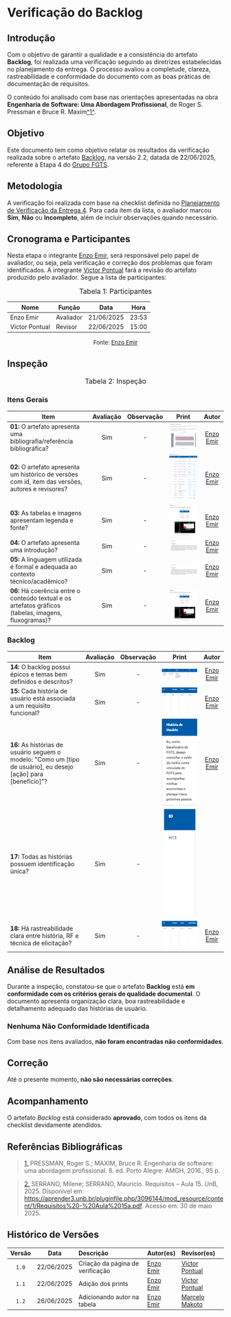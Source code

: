 # Verificação do Backlog

## Introdução

Com o objetivo de garantir a qualidade e a consistência do artefato **Backlog**, foi realizada uma verificação seguindo as diretrizes estabelecidas no planejamento da entrega. O processo avaliou a completude, clareza, rastreabilidade e conformidade do documento com as boas práticas de documentação de requisitos.

O conteúdo foi analisado com base nas orientações apresentadas na obra **Engenharia de Software: Uma Abordagem Profissional**, de Roger S. Pressman e Bruce R. Maxim<a id="anchor_1" href="#REF1">^1^</a>.

## Objetivo

Este documento tem como objetivo relatar os resultados da verificação realizada sobre o artefato [Backlog](https://eduardodpms.github.io/REQ-FGTS/Modelagem-II/Product-Backlog/), na versão 2.2, datada de 22/06/2025, referente à Etapa 4 do [Grupo FGTS](https://github.com/eduardodpms/REQ-FGTS).

## Metodologia

A verificação foi realizada com base na checklist definida no [Planejamento de Verificação da Entrega 4](https://eduardodpms.github.io/REQ-FGTS/Verificacao/Grupo/Entrega-4/planejamento-verificacao-entrega-4/). Para cada item da lista, o avaliador marcou **Sim**, **Não** ou **Incompleto**, além de incluir observações quando necessário.

## Cronograma e Participantes

Nesta etapa o integrante [Enzo Emir](https://github.com/EnzoEmir), será responsável pelo papel de avaliador, ou seja, pela verificação e correção dos problemas que foram identificados. A integrante [Victor Pontual](https://github.com/) fará a revisão do artefato produzido pelo avaliador. Segue a lista de participantes:

<font size="3"><p style="text-align: center">Tabela 1: Participantes</p></font>

<div align="center">

<table>
  <thead>
    <tr>
      <th>Nome</th>
      <th>Função</th>
      <th>Data</th>
      <th>Hora</th>
    </tr>
  </thead>
  <tbody>
    <tr>
      <td> Enzo Emir </td>
      <td> Avaliador </td>
      <td> 21/06/2025 </td>
      <td> 23:53 </td>
    </tr>
    <tr>
      <td> Victor Pontual </td>
      <td> Revisor </td>
      <td> 22/06/2025 </td>
      <td> 15:00 </td>
    </tr>
  </tbody>
</table>

</div>

<font size="2"><p style="text-align: center">Fonte: [Enzo Emir](https://github.com/EnzoEmir)</p></font>

## Inspeção

<font size="3"><p style="text-align: center">Tabela 2: Inspeção</p></font>

### Itens Gerais

| Item | Avaliação | Observação | Print | Autor |
| ----- | :---: | :---: | :---: | :---: |
| **01:** O artefato apresenta uma bibliografia/referência bibliográfica? | Sim | - | ![Ref](https://github.com/eduardodpms/REQ-FGTS/blob/main/docs/assets/Verificacao/ref_back.png?raw=true) | [Enzo Emir](https://github.com/EnzoEmir)
| **02:** O artefato apresenta um histórico de versões com id, item das versões, autores e revisores? | Sim | - | ![Hist](https://github.com/eduardodpms/REQ-FGTS/blob/main/docs/assets/Verificacao/hist_back.png?raw=true) | [Enzo Emir](https://github.com/EnzoEmir)
| **03:** As tabelas e imagens apresentam legenda e fonte? | Sim | - | ![Fonte](https://github.com/eduardodpms/REQ-FGTS/blob/main/docs/assets/Verificacao/fonte_back.png?raw=true) | [Enzo Emir](https://github.com/EnzoEmir)
| **04:** O artefato apresenta uma introdução? | Sim | - | ![Intro](https://github.com/eduardodpms/REQ-FGTS/blob/main/docs/assets/Verificacao/intro_back.png?raw=true) | [Enzo Emir](https://github.com/EnzoEmir)
| **05:** A linguagem utilizada é formal e adequada ao contexto técnico/acadêmico? | Sim | - | ![Formal](https://github.com/eduardodpms/REQ-FGTS/blob/main/docs/assets/Verificacao/intro_back.png?raw=true) | [Enzo Emir](https://github.com/EnzoEmir)
| **06:** Há coerência entre o conteúdo textual e os artefatos gráficos (tabelas, imagens, fluxogramas)? | Sim | - | ![Coerencia](https://github.com/eduardodpms/REQ-FGTS/blob/main/docs/assets/Verificacao/fonte_back.png?raw=true) | [Enzo Emir](https://github.com/EnzoEmir)


### Backlog

| Item | Avaliação | Observação | Print | Autor |
| ----- | :---: | :---: | :---: | :---: |
| **14:** O backlog possui épicos e temas bem definidos e descritos? | Sim | - | ![Epico](https://github.com/eduardodpms/REQ-FGTS/blob/main/docs/assets/Verificacao/epico_back.png?raw=true) | [Enzo Emir](https://github.com/EnzoEmir)
| **15:** Cada história de usuário está associada a um requisito funcional? | Sim | - | ![Rastreabilidade](https://github.com/eduardodpms/REQ-FGTS/blob/main/docs/assets/Verificacao/rastre_back.png?raw=true) | [Enzo Emir](https://github.com/EnzoEmir)
| **16:** As histórias de usuário seguem o modelo: "Como um [tipo de usuário], eu desejo [ação] para [benefício]"? | Sim | - | ![Modelo](https://github.com/eduardodpms/REQ-FGTS/blob/main/docs/assets/Verificacao/eu_back.png?raw=true) | [Enzo Emir](https://github.com/EnzoEmir)
| **17:** Todas as histórias possuem identificação única? | Sim | - | ![ID](https://github.com/eduardodpms/REQ-FGTS/blob/main/docs/assets/Verificacao/id_back.png?raw=true) |
| **18:** Há rastreabilidade clara entre história, RF e técnica de elicitação? | Sim | - | ![Rastreabilidade](https://github.com/eduardodpms/REQ-FGTS/blob/main/docs/assets/Verificacao/rastre_back.png?raw=true) | [Enzo Emir](https://github.com/EnzoEmir)



## Análise de Resultados

Durante a inspeção, constatou-se que o artefato **Backlog** está **em conformidade com os critérios gerais de qualidade documental**. O documento apresenta organização clara, boa rastreabilidade e detalhamento adequado das histórias de usuário.

### Nenhuma Não Conformidade Identificada

Com base nos itens avaliados, **não foram encontradas não conformidades**.

## Correção

Até o presente momento, **não são necessárias correções**.

## Acompanhamento

O artefato *Backlog* está considerado **aprovado**, com todos os itens da checklist devidamente atendidos.

## Referências Bibliográficas

> <a id="REF1" href="#anchor_1">1.</a>  PRESSMAN, Roger S.; MAXIM, Bruce R. Engenharia de software: uma abordagem profissional. 8. ed. Porto Alegre: AMGH, 2016., 95 p.

> <a id="REF2" href="#anchor_2">2.</a>  SERRANO, Milene; SERRANO, Maurício. Requisitos – Aula 15. UnB, 2025. Disponível em: https://aprender3.unb.br/pluginfile.php/3096144/mod_resource/content/1/Requisitos%20-%20Aula%2015a.pdf. Acesso em: 30 de maio 2025.

## Histórico de Versões

| Versão | Data       | Descrição                         | Autor(es)    | Revisor(es)  |
|:-----: | :--------: | :------------------------------- | :---------- | :---------- |
| `1.0`   | 22/06/2025 | Criação da página de verificação | [Enzo Emir](https://github.com/EnzoEmir)   | [Victor Pontual](https://github.com/) |
| `1.1` | 22/06/2025 | Adição dos prints | [Enzo Emir](https://github.com/EnzoEmir) | [Victor Pontual](https://github.com/) |
| `1.2` | 26/06/2025 | Adicionando autor na tabela | [Enzo Emir](https://github.com/EnzoEmir) | [Marcelo Makoto](https://github.com/MM4k) |

